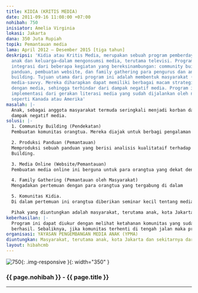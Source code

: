 ```yaml
---
title: KIDIA (KRITIS MEDIA)
date: 2011-09-16 11:08:00 +07:00
nohibah: 750
inisiator: Amelia Virginia
lokasi: Jakarta
dana: 350 Juta Rupiah
topik: Pemantauan media
lama: April 2012 – Desember 2015 [tiga tahun]
deskripsi: 'Kidia atau Kritis Media, merupakan sebuah program pemberdayaan masyarakat—terutama
  anak dan keluarga—dalam mengonsumsi media, terutama televisi. Program ini merupakan
  integrasi dari beberapa kegiatan yang bereksinambungan: community building, produksi
  panduan, pembuatan website, dan family gathering para pengurus dan anggota community
  building. Tujuan utama dari program ini adalah membentuk masyarakat (keluarga) yang
  media-savvy. Mereka diharapkan dapat memiliki berbagai macam strategi untuk berhadapan
  dengan media, sehingga terhindar dari dampak negatif media. Program ini juga merupakan
  implementasi dari gerakan literasi media yang sudah dijalankan oleh negara-negara
  seperti Kanada atau Amerika'
masalah: |-
  Anak, sebagai anggota masyarakat termuda seringkali menjadi korban dari dampak negatif televisi. Imajinasi mereka yang aktif membuat dirinya ingin menirukan aksi-aksi yang ditontonnya melalui televisi. Sayang, daya berpikirnya belum mampu untuk menganalisis dampak dari aksi yang dilakukan. Akibatnya, dalam beberapa kasus, aksi tersebut berujung pada maut. Hal di atas menggambarkan betapa tidak pekanya industri media terhadap kepentingan anak. Mereka telah memberikan tayangan – seperti kartun yang begitu banyak. Tetapi mereka lupa bahwa tidak semua kartun cocok untuk ditonton anak—contoh Naruto. Bahkan, penempatan program dengan kategori non anak di jam-jam tayang anak, membuat program tersebut dapat dengan mudah ditonton oleh anak. Masyarakat belum memiliki pengetahuan yang baik mengenai dampak media. Oleh karena itu, yang terjadi adalah pembiaran terhadap pola konsumsi media. Hal ini harus diubah sehingga masyarakat memiliki ketahanan yang baik terhadap
  dampak negatif media.
solusi: |-
  1. Community Building (Pendekatan)
  Pembuatan komunitas orangtua. Mereka diajak untuk berbagi pengalaman bermedia di keluarga masing-masing. Selain itu, kegiatan ini ditujukan juga untuk anak-anak (mewarnai, menggambar, senam, mendongeng, dll) di tempat umum, seperti Monas.

  2. Produksi Panduan (Pemantauan)
  Memproduksi sebuah panduan yang berisi analisis kualitataif terhadap program televisi dengan rating Anak dan Remaja, games, dan jenis media lain yang digunakan anak. Panduan ini akan dibagikan pada kegiatan Community
  Building.

  3. Media Online (Website/Pemantauan)
  Pembuatan media online ini berguna untuk para orangtua yang dekat dengan fasilitas Internet dan lebih banyak menghabiskan waktu di Internet. Di dalam website ini juga akan menyediakan kolom khusus anak dan remaja.

  4. Family Gathering (Pemantauan oleh Masyarakat)
  Mengadakan pertemuan dengan para orangtua yang tergabung di dalam

  5. Komunitas Kidia.
  Di dalam pertemuan ini orangtua diberikan seminar kecil tentang media dan dampaknya. Orangtua diajakan untuk memantau konten media dan menjadi monitoring serta evaluasi keberhasilan pembentukan komunitas.

  Pihak yang diuntungkan adalah masyarakat, terutama anak, kota Jakarta dan sekitarnya dari level menengah.
keberhasilan: |-
  Program ini dapat diukur dengan melihat ketahanan komunitas yang sudah terbentuk. Jika komunitas ini dapat terus melaju dengan anggota semakin banyak dan kegiatan positif yang semakin banyak, maka program ini dapat dikatakan
  berhasil. Sebaliknya, jika komunitas terhenti di tengah jalan maka program ini tidak berjalan dengan baik.
organisasi: YAYASAN PENGEMBANGAN MEDIA ANAK (YPMA)
diuntungkan: Masyarakat, terutama anak, kota Jakarta dan sekitarnya dari level menengah.
layout: hibahcmb
---
```


![750](/static/img/hibahcmb/750.png){: .img-responsive }{: width="350" }

### {{ page.nohibah }} - {{ page.title }}

---
